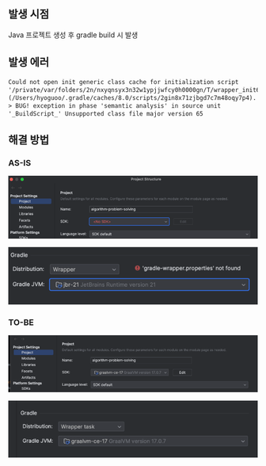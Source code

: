 ## 발생 시점

Java 프로젝트 생성 후 gradle build 시 발생

## 발생 에러

```shell
Could not open init generic class cache for initialization script '/private/var/folders/2n/nxyqnsyx3n32w1ypjjwfcy0h0000gn/T/wrapper_init6.gradle' (/Users/hyoguoo/.gradle/caches/8.0/scripts/2gin8x71zjbgd7c7m48oqy7p4).
> BUG! exception in phase 'semantic analysis' in source unit '_BuildScript_' Unsupported class file major version 65
```

## 해결 방법

### AS-IS

![img_2.png](image/0001_01.png)

![img_1.png](image/0001_02.png)

### TO-BE

![img_3.png](image/0001_03.png)

![img_4.png](image/0001_04.png)